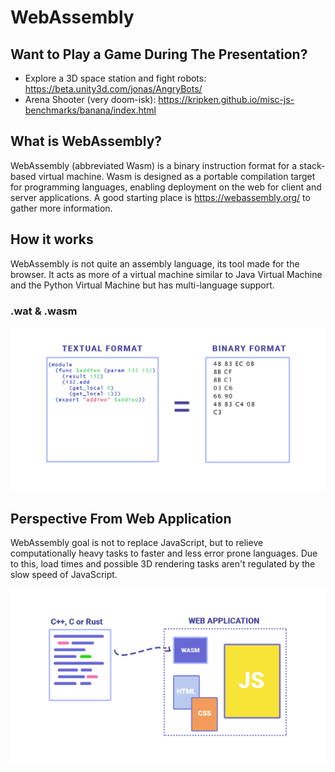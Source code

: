 # WebAssembly

## Want to Play a Game During The Presentation?
- Explore a 3D space station and fight robots: https://beta.unity3d.com/jonas/AngryBots/
- Arena Shooter (very doom-isk): https://kripken.github.io/misc-js-benchmarks/banana/index.html

## What is WebAssembly?
WebAssembly (abbreviated Wasm) is a binary instruction format for a stack-based virtual machine. Wasm is designed as a portable compilation target for programming languages, enabling deployment on the web for client and server applications. A good starting place is https://webassembly.org/ to gather more information.

## How it works
WebAssembly is not quite an assembly language, its tool made for the browser. It acts as more of a virtual machine similar to Java Virtual Machine and the Python Virtual Machine but has multi-language support.

### .wat & .wasm
<img src="image/watvswasm.png">

## Perspective From Web Application
WebAssembly goal is not to replace JavaScript, but to relieve computationally heavy tasks to faster and less error prone languages. Due to this, load times and possible 3D rendering tasks aren't regulated by the slow speed of JavaScript.

<img src="image/perspective.png">

